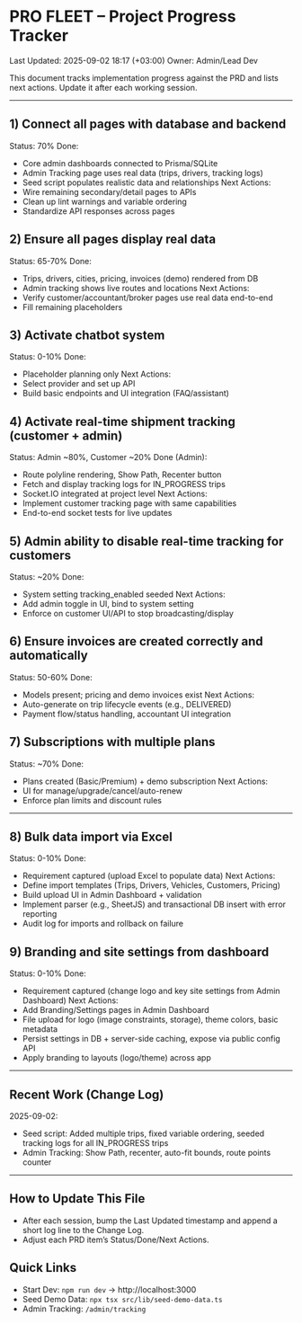 # PRO FLEET – Project Progress Tracker

Last Updated: 2025-09-02 18:17 (+03:00)
Owner: Admin/Lead Dev

This document tracks implementation progress against the PRD and lists next actions. Update it after each working session.

---

## 1) Connect all pages with database and backend
Status: 70%
Done:
- Core admin dashboards connected to Prisma/SQLite
- Admin Tracking page uses real data (trips, drivers, tracking logs)
- Seed script populates realistic data and relationships
Next Actions:
- Wire remaining secondary/detail pages to APIs
- Clean up lint warnings and variable ordering
- Standardize API responses across pages

## 2) Ensure all pages display real data
Status: 65-70%
Done:
- Trips, drivers, cities, pricing, invoices (demo) rendered from DB
- Admin tracking shows live routes and locations
Next Actions:
- Verify customer/accountant/broker pages use real data end-to-end
- Fill remaining placeholders

## 3) Activate chatbot system
Status: 0-10%
Done:
- Placeholder planning only
Next Actions:
- Select provider and set up API
- Build basic endpoints and UI integration (FAQ/assistant)

## 4) Activate real-time shipment tracking (customer + admin)
Status: Admin ~80%, Customer ~20%
Done (Admin):
- Route polyline rendering, Show Path, Recenter button
- Fetch and display tracking logs for IN_PROGRESS trips
- Socket.IO integrated at project level
Next Actions:
- Implement customer tracking page with same capabilities
- End-to-end socket tests for live updates

## 5) Admin ability to disable real-time tracking for customers
Status: ~20%
Done:
- System setting tracking_enabled seeded
Next Actions:
- Add admin toggle in UI, bind to system setting
- Enforce on customer UI/API to stop broadcasting/display

## 6) Ensure invoices are created correctly and automatically
Status: 50-60%
Done:
- Models present; pricing and demo invoices exist
Next Actions:
- Auto-generate on trip lifecycle events (e.g., DELIVERED)
- Payment flow/status handling, accountant UI integration

## 7) Subscriptions with multiple plans
Status: ~70%
Done:
- Plans created (Basic/Premium) + demo subscription
Next Actions:
- UI for manage/upgrade/cancel/auto-renew
- Enforce plan limits and discount rules

---

## 8) Bulk data import via Excel
Status: 0-10%
Done:
- Requirement captured (upload Excel to populate data)
Next Actions:
- Define import templates (Trips, Drivers, Vehicles, Customers, Pricing)
- Build upload UI in Admin Dashboard + validation
- Implement parser (e.g., SheetJS) and transactional DB insert with error reporting
- Audit log for imports and rollback on failure

## 9) Branding and site settings from dashboard
Status: 0-10%
Done:
- Requirement captured (change logo and key site settings from Admin Dashboard)
Next Actions:
- Add Branding/Settings pages in Admin Dashboard
- File upload for logo (image constraints, storage), theme colors, basic metadata
- Persist settings in DB + server-side caching, expose via public config API
- Apply branding to layouts (logo/theme) across app

---

## Recent Work (Change Log)
2025-09-02:
- Seed script: Added multiple trips, fixed variable ordering, seeded tracking logs for all IN_PROGRESS trips
- Admin Tracking: Show Path, recenter, auto-fit bounds, route points counter

---

## How to Update This File
- After each session, bump the Last Updated timestamp and append a short log line to the Change Log.
- Adjust each PRD item’s Status/Done/Next Actions.

## Quick Links
- Start Dev: `npm run dev` → http://localhost:3000
- Seed Demo Data: `npx tsx src/lib/seed-demo-data.ts`
- Admin Tracking: `/admin/tracking`
